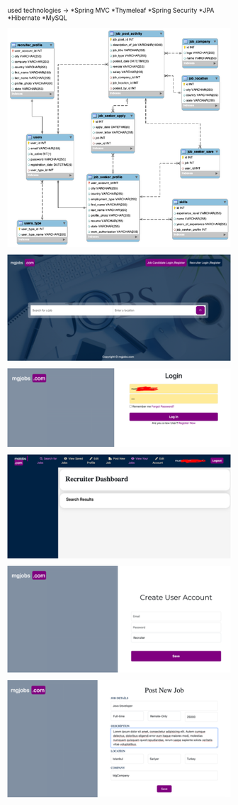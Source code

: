 used technologies ->
*Spring MVC
*Thymeleaf
*Spring Security
*JPA
*Hibernate
*MySQL

![img_5.png](img_5.png)

![img_3.png](img_3.png)

![img.png](img.png)

![img_1.png](img_1.png)

![img_2.png](img_2.png)

![img_4.png](img_4.png)